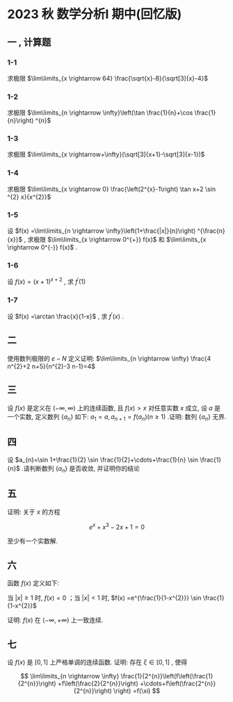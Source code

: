 # 2023 秋 数学分析I 期中(回忆版)

## 一 , 计算题

### 1-1

求极限 $\lim\limits_{x \rightarrow 64} \frac{\sqrt{x}-8}{\sqrt[3]{x}-4}$

### 1-2

求极限 $\lim\limits_{n \rightarrow \infty}\left(\tan \frac{1}{n}+\cos \frac{1}{n}\right) ^{n}$

### 1-3

求极限 $\lim\limits_{x \rightarrow+\infty}(\sqrt[3]{x+1}-\sqrt[3]{x-1})$

### 1-4

求极限 $\lim\limits_{x \rightarrow 0} \frac{\left(2^{x}-1\right) \tan x+2 \sin ^{2} x}{x^{2}}$

### 1-5

设 $f(x) =\lim\limits_{n \rightarrow \infty}\left(1+\frac{|x|}{n}\right) ^{\frac{n}{x}}$ , 求极限 $\lim\limits_{x \rightarrow 0^{+}} f(x)$ 和 $\lim\limits_{x \rightarrow 0^{-}} f(x)$ .

### 1-6

设 $f(x) =(x+1) ^{x+2}$ , 求 $f^{\prime}(1)$

### 1-7

设 $f(x) =\arctan \frac{x}{1-x}$ , 求 $f^{\prime}(x)$ .

## 二

使用数列极限的 $\varepsilon-N$ 定义证明:  $\lim\limits_{n \rightarrow \infty} \frac{4 n^{2}+2 n+5}{n^{2}-3 n-1}=4$

## 三

设 $f(x)$ 是定义在 $(-\infty, \infty)$ 上的连续函数, 且 $f(x) >x$ 对任意实数 $x$ 成立, 设 $a$ 是一个实数, 定义数列 $\left\{a_{n}\right\}$ 如下: $a_{1}=a, a_{n+1}=f\left(a_{n}\right) (n \geqslant 1)$ .证明: 数列 $\left\{a_{n}\right\}$ 无界.

## 四

设 $a_{n}=\sin 1+\frac{1}{2} \sin \frac{1}{2}+\cdots+\frac{1}{n} \sin \frac{1}{n}$ .请判断数列 $\left\{a_{n}\right\}$ 是否收敛, 并证明你的结论

## 五

证明: 关于 $x$ 的方程

$$
e^{x}+x^{3}-2 x+1=0
$$

至少有一个实数解.

## 六

函数 $f(x)$ 定义如下:

当 $|x| \geqslant 1$ 时, $f(x) =0$ ；当 $|x|<1$ 时, $f(x) =e^{\frac{1}{1-x^{2}}} \sin \frac{1}{1-x^{2}}$

证明: $f(x)$ 在 $(-\infty,+\infty)$ 上一致连续.

## 七

设 $f(x)$ 是 $[0,1]$ 上严格单调的连续函数. 证明: 存在 $\xi \in[0,1]$ , 使得

$$
\lim\limits_{n \rightarrow \infty} \frac{1}{2^{n}}\left(f\left(\frac{1}{2^{n}}\right) +f\left(\frac{2}{2^{n}}\right) +\cdots+f\left(\frac{2^{n}}{2^{n}}\right) \right) =f(\xi)
$$

